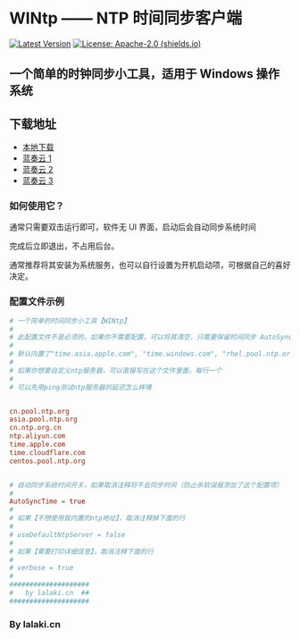 # WINtp —— NTP 时间同步客户端

[![Latest Version](https://img.shields.io/github/v/release/lalakii/WINtp?logo=github)](https://github.com/lalakii/WINtp/releases)
[![License: Apache-2.0 (shields.io)](https://img.shields.io/badge/License-Apache--2.0-c02041?logo=apache)](LICENSE)

## 一个简单的时钟同步小工具，适用于 Windows 操作系统

## 下载地址

- [本地下载](https://github.com/lalakii/WINtp/releases)
- [蓝奏云 1](https://a01.lanzoui.com/iBJRV2eb1sxa)
- [蓝奏云 2](https://a01.lanzout.com/iBJRV2eb1sxa)
- [蓝奏云 3](https://a01.lanzouv.com/iBJRV2eb1sxa)

### 如何使用它？

通常只需要双击运行即可，软件无 UI 界面，启动后会自动同步系统时间

完成后立即退出，不占用后台。

通常推荐将其安装为系统服务，也可以自行设置为开机启动项，可根据自己的喜好决定。

### 配置文件示例

```conf
# 一个简单的时间同步小工具【WINtp】
#
# 此配置文件不是必须的，如果你不需要配置，可以将其清空，只需要保留时间同步 AutoSyncTime = true  
#
# 默认内置了"time.asia.apple.com", "time.windows.com", "rhel.pool.ntp.org"，这3个ntp服务器地址
#
# 如果你想要自定义ntp服务器，可以直接写在这个文件里面，每行一个
#
# 可以先用ping测试ntp服务器的延迟怎么样噢


cn.pool.ntp.org
asia.pool.ntp.org
cn.ntp.org.cn
ntp.aliyun.com
time.apple.com
time.cloudflare.com
centos.pool.ntp.org


# 自动同步系统时间开关，如果取消注释将不会同步时间（防止杀软误报添加了这个配置项）
#
AutoSyncTime = true
#
# 如果【不想使用我内置的ntp地址】，取消注释掉下面的行
#
# useDefaultNtpServer = false
#
# 如果【需要打印详细信息】，取消注释下面的行
#
# verbose = true
#
####################
#   by lalaki.cn  ##
####################
```

### By lalaki.cn
